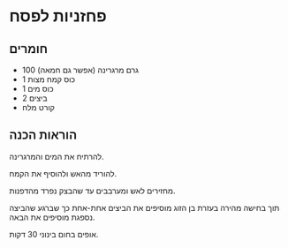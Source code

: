 # פחזניות לפסח

## חומרים

- 100 גרם מרגרינה (אפשר גם חמאה)
- 1 כוס קמח מצות
- 1 כוס מים
- 2 ביצים
- קורט מלח

## הוראות הכנה

להרתיח את המים והמרגרינה.

להוריד מהאש ולהוסיף את הקמח.

מחזירים לאש ומערבבים עד שהבצק נפרד מהדפנות.

תוך בחישה מהירה בעזרת בן הזוג מוסיפים את הביצים אחת-אחת כך שברגע שהביצה נספגת מוסיפים את הבאה.

אופים בחום בינוני 30 דקות.
